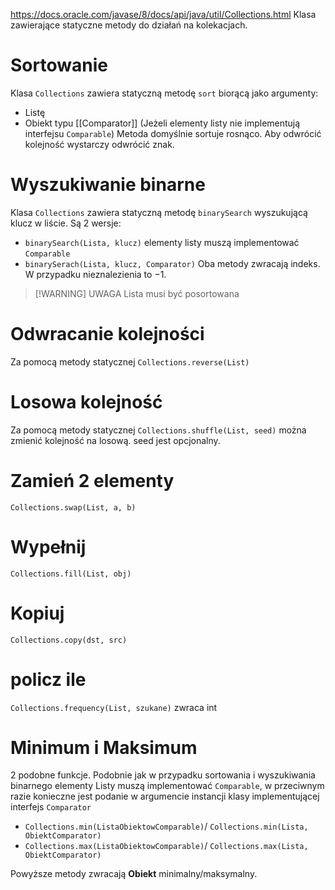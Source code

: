 https://docs.oracle.com/javase/8/docs/api/java/util/Collections.html
Klasa zawierające statyczne metody do działań na kolekacjach.
# Sortowanie
Klasa `Collections` zawiera statyczną metodę `sort` biorącą jako argumenty: 
- Listę
- Obiekt typu [[Comparator<T>]] (Jeżeli elementy listy nie implementują interfejsu `Comparable`)
Metoda domyślnie sortuje rosnąco. Aby odwrócić kolejność wystarczy odwrócić znak.
# Wyszukiwanie binarne
Klasa `Collections` zawiera statyczną metodę `binarySearch` wyszukującą klucz w liście.  Są 2 wersje:
- `binarySearch(Lista, klucz)` elementy listy muszą implementować `Comparable`
- `binarySerach(Lista, klucz, Comparator)`
Oba metody zwracają indeks. W przypadku nieznalezienia to $-1$.

> [!WARNING] UWAGA
> Lista musi być posortowana

# Odwracanie kolejności
Za pomocą metody statycznej `Collections.reverse(List)`
# Losowa kolejność
Za pomocą metody statycznej `Collections.shuffle(List, seed)` można zmienić kolejność na losową. seed jest opcjonalny.
# Zamień 2 elementy
`Collections.swap(List, a, b)`
# Wypełnij
`Collections.fill(List, obj)`
# Kopiuj
`Collections.copy(dst, src)`
# policz ile
`Collections.frequency(List, szukane)` zwraca int
# Minimum i Maksimum
2 podobne funkcje. Podobnie jak w przypadku sortowania i wyszukiwania binarnego elementy Listy muszą implementować `Comparable`, w przeciwnym razie konieczne jest podanie w argumencie instancji klasy implementującej interfejs `Comparator`

- `Collections.min(ListaObiektowComparable)`/ `Collections.min(Lista, ObiektComparator)`
- `Collections.max(ListaObiektowComparable)`/ `Collections.max(Lista, ObiektComparator)`

Powyższe metody zwracają **Obiekt** minimalny/maksymalny.